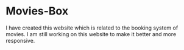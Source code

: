 # Movies-Box
I have created this website which is related to the booking system of movies. I am still working on this website to make it better and more responsive.
